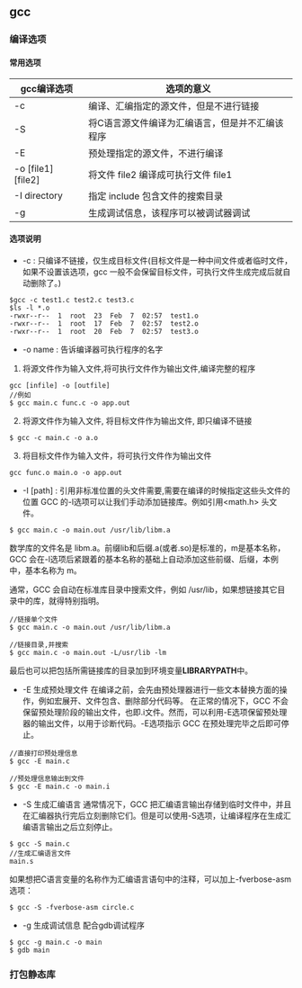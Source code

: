 ## gcc

### 编译选项
#### 常用选项
gcc编译选项 | 选项的意义
-|-
-c | 编译、汇编指定的源文件，但是不进行链接
-S | 将C语言源文件编译为汇编语言，但是并不汇编该程序
-E | 预处理指定的源文件，不进行编译
-o [file1] [file2] | 将文件 file2 编译成可执行文件 file1
-I directory | 指定 include 包含文件的搜索目录
-g | 生成调试信息，该程序可以被调试器调试

#### 选项说明
* -c : 只编译不链接，仅生成目标文件(目标文件是一种中间文件或者临时文件，如果不设置该选项，gcc 一般不会保留目标文件，可执行文件生成完成后就自动删除了。)
```shell
$gcc -c test1.c test2.c test3.c
$ls -l *.o
-rwxr--r--  1  root  23  Feb  7  02:57  test1.o
-rwxr--r--  1  root  17  Feb  7  02:57  test2.o
-rwxr--r--  1  root  20  Feb  7  02:57  test3.o

```
* -o name : 告诉编译器可执行程序的名字
1. 将源文件作为输入文件,将可执行文件作为输出文件,编译完整的程序
```shell
gcc [infile] -o [outfile]
//例如
$ gcc main.c func.c -o app.out
```
2. 将源文件作为输入文件, 将目标文件作为输出文件, 即只编译不链接
```shell
$ gcc -c main.c -o a.o
```
3. 将目标文件作为输入文件，将可执行文件作为输出文件
```shell
gcc func.o main.o -o app.out
```

* -I [path] : 引用非标准位置的头文件需要,需要在编译的时候指定这些头文件的位置
GCC 的-l选项可以让我们手动添加链接库。例如引用<math.h> 头文件。
```shell
$ gcc main.c -o main.out /usr/lib/libm.a
```
数学库的文件名是 libm.a。前缀lib和后缀.a(或者.so)是标准的，m是基本名称，GCC 会在-l选项后紧跟着的基本名称的基础上自动添加这些前缀、后缀，本例中，基本名称为 m。

通常，GCC 会自动在标准库目录中搜索文件，例如 /usr/lib，如果想链接其它目录中的库，就得特别指明。
```shell
//链接单个文件
$ gcc main.c -o main.out /usr/lib/libm.a

//链接目录,并搜索
$ gcc main.c -o main.out -L/usr/lib -lm
```
最后也可以把包括所需链接库的目录加到环境变量**LIBRARYPATH**中。

* -E 生成预处理文件
在编译之前，会先由预处理器进行一些文本替换方面的操作，例如宏展开、文件包含、删除部分代码等。
在正常的情况下，GCC 不会保留预处理阶段的输出文件，也即.i文件。然而，可以利用-E选项保留预处理器的输出文件，以用于诊断代码。-E选项指示 GCC 在预处理完毕之后即可停止。
```shell
//直接打印预处理信息
$ gcc -E main.c

//预处理信息输出到文件
$ gcc -E main.c -o main.i
```

* -S 生成汇编语言
通常情况下，GCC 把汇编语言输出存储到临时文件中，并且在汇编器执行完后立刻删除它们。但是可以使用-S选项，让编译程序在生成汇编语言输出之后立刻停止。
```shell
$ gcc -S main.c
//生成汇编语言文件
main.s
```
如果想把C语言变量的名称作为汇编语言语句中的注释，可以加上-fverbose-asm选项：
```shell
$ gcc -S -fverbose-asm circle.c
```

* -g 生成调试信息
配合gdb调试程序
```shell
$ gcc -g main.c -o main
$ gdb main
```

### 打包静态库
```shell
                                                                
```
